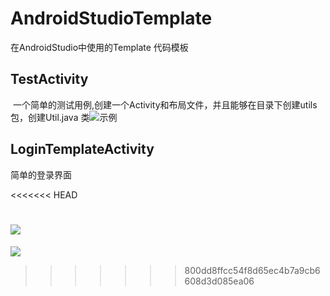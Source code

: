 # AndroidStudioTemplate
在AndroidStudio中使用的Template 代码模板

## TestActivity

  一个简单的测试用例,创建一个Activity和布局文件，并且能够在目录下创建utils包，创建Util.java 类![示例](http://oqe10cpgp.bkt.clouddn.com/image/studiotemplatesnipaste_20170608_172305.png)

##  LoginTemplateActivity 

简单的登录界面


<<<<<<< HEAD

![](http://oqe10cpgp.bkt.clouddn.com/image/studiotemplate/template_login2.png)
=======
![](http://oqe10cpgp.bkt.clouddn.com/image/studiotemplate/template_login.png)
>>>>>>> 800dd8ffcc54f8d65ec4b7a9cb6608d3d085ea06
